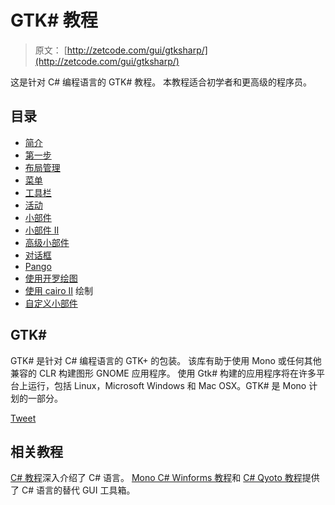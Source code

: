 # GTK# 教程

> 原文： [http://zetcode.com/gui/gtksharp/](http://zetcode.com/gui/gtksharp/)

这是针对 C# 编程语言的 GTK# 教程。 本教程适合初学者和更高级的程序员。

## 目录



*   [简介](introduction/)
*   [第一步](firststeps/)
*   [布局管理](layout/)
*   [菜单](menus/)
*   [工具栏](toolbars/)
*   [活动](events/)
*   [小部件](widgets/)
*   [小部件 II](widgetsII/)
*   [高级小部件](advancedwidgets/)
*   [对话框](dialogs/)
*   [Pango](pango/)
*   [使用开罗绘图](drawing/)
*   [使用 cairo II](drawingII/) 绘制
*   [自定义小部件](customwidget/)



## GTK# 

GTK# 是针对 C# 编程语言的 GTK+ 的包装。 该库有助于使用 Mono 或任何其他兼容的 CLR 构建图形 GNOME 应用程序。 使用 Gtk# 构建的应用程序将在许多平台上运行，包括 Linux，Microsoft Windows 和 Mac OSX。GTK# 是 Mono 计划的一部分。

[Tweet](https://twitter.com/share) 

## 相关教程

[C# 教程](/lang/csharp/)深入介绍了 C# 语言。 [Mono C# Winforms 教程](/gui/csharpwinforms/)和 [C# Qyoto 教程](/gui/csharpqyoto/)提供了 C# 语言的替代 GUI 工具箱。